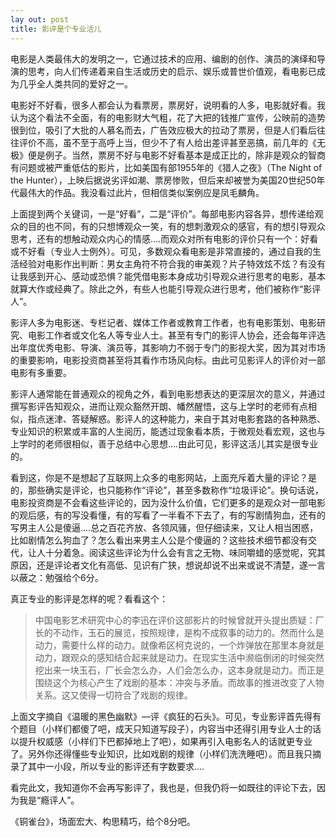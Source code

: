 ```yaml
---
lay out: post
title: 影评是个专业活儿
---
```


电影是人类最伟大的发明之一，它通过技术的应用、编剧的创作、演员的演绎和导演的思考，向人们传递着来自生活或历史的启示、娱乐或普世价值观，看电影已成为几乎全人类共同的爱好之一。

电影好不好看，很多人都会认为看票房，票房好，说明看的人多，电影就好看。我认为这个看法不全面，有的电影财大气粗，花了大把的钱推广宣传，公映前的造势很到位，吸引了大批的人慕名而去，广告效应极大的拉动了票房，但是人们看后往往评价不高，虽不至于高呼上当，但少不了有人给出差评甚至恶搞，前几年的《无极》便是例子。当然，票房不好与电影不好看基本是成正比的，除非是观众的智商有问题或被严重低估的影片，比如美国有部1955年的《猎人之夜》（The Night of  the Hunter），上映后据说劣评如潮、票房惨败，但后来却被誉为美国20世纪50年代最伟大的作品。我没看过此片，但相信类似案例应是凤毛麟角。

上面提到两个关键词，一是“好看”，二是“评价”。每部电影内容各异，想传递给观众的目的也不同，有的只想博观众一笑，有的想刺激观众的感官，有的想引导观众思考，还有的想触动观众内心的情感....而观众对所有电影的评价只有一个：好看或不好看（专业人士例外）。可见，多数观众看电影是非常直接的，通过自我的生活经验对电影作出判断：男女主角符不符合我的审美观？片子特效炫不炫？有没有让我感到开心、感动或恐惧？能凭借电影本身成功引导观众进行思考的电影，基本就算大作或经典了。除此之外，有些人也能引导观众进行思考，他们被称作“影评人”。

影评人多为电影迷、专栏记者、媒体工作者或教育工作者，也有电影策划、电影研究、电影工作者或文化名人等专业人士。甚至有专门的影评人协会，还会每年评选出年度优秀电影、导演、演员等，其影响力不弱于专门的影视大奖，因为其对市场的重要影响，电影投资商甚至将其看作市场风向标。由此可见影评人的评价对一部电影有多重要。

影评人通常能在普通观众的视角之外，看到电影想表达的更深层次的意义，并通过撰写影评告知观众，进而让观众豁然开朗、幡然醒悟，这与上学时的老师有点相似，指点迷津、答疑解惑。影评人的这种能力，来自于其对电影套路的各种熟悉、专业知识的积累或丰富的人生阅历，能透过现象看本质，于微观处看宏观，这也与上学时的老师很相似，善于总结中心思想....由此可见，影评这活儿其实是很专业的。

看到这，你是不是想起了互联网上众多的电影网站，上面充斥着大量的评论？是的，那些确实是评论，也只能称作“评论”，甚至多数称作“垃圾评论”。换句话说，电影投资商是不会看这些评论的，因为没什么价值，它们更多的是观众对一部电影的观后感，有的写没看懂，有的写看了一半看不下去了，有的写剧情狗血，还有的写男主人公是傻逼....总之百花齐放、各领风骚，但仔细读来，又让人相当困惑，比如剧情怎么狗血了？怎么看出来男主人公是个傻逼的？这些技术细节都没有交代，让人十分着急。阅读这些评论为什么会有言之无物、味同嚼蜡的感觉呢，究其原因，还是评论者文化有高低、见识有广狭，想说却说不出来或说不清楚，遂一言以蔽之：勉强给个6分。

真正专业的影评是怎样的呢？看看这个：

> 中国电影艺术研究中心的李迅在评价这部影片的时候曾就开头提出质疑：厂长的不动作，玉石的展览，按照规律，是构不成叙事的动力的。然而什么是动力，需要什么样的动力。就像希区柯克说的，一个炸弹放在那里本身就是动力，跟观众的感知结合起来就是动力。在现实生活中濒临倒闭的时候突然挖出来一块玉石，厂长会怎么办，人们会怎么办，这本身就是动力。而正是围绕这个为核心产生了戏剧的基本：冲突与矛盾。而故事的推进改变了人物关系。这又使得一切符合了戏剧的规律。 

上面文字摘自《温暖的黑色幽默》—评《疯狂的石头》。可见，专业影评首先得有个题目（小样们都傻了吧，成天只知道写段子），内容当中还得引用专业人士的话以提升权威感（小样们下巴都掉地上了吧），如果再引入电影名人的话就更专业了。另外你还得懂些专业知识，比如戏剧的规律（小样们洗洗睡吧）。而且我只摘录了其中一小段，所以专业的影评还有字数要求....

看完此文，我知道你不会再写影评了，我也是，但我仍将一如既往的评论下去，因为我是“瘾评人”。

《铜雀台》，场面宏大、构思精巧，给个8分吧。
